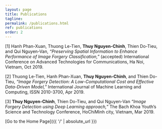 ```yaml
---
layout: page
title: Publications
tagline: 
permalink: /publications.html
ref: publications
order: 2
---
```


[1] Hanh Phan-Xuan, Thuong Le-Tien, **Thuy Nguyen-Chinh**, Thien Do-Tieu, and Qui Nguyen-Van,
*“Preserving Spatial Information to Enhance Performance of Image Forgery Classification,”*
(accepted) International Conference on Advanced Technologies for Communications, Ha Noi, Vietnam, Oct 2019.

[2] Thuong Le-Tien, Hanh Phan-Xuan, **Thuy Nguyen-Chinh**, and Thien Do-Tieu,
*“Image Forgery Detection: A Low-Computational Cost and Effective Data-Driven Model,”*
International Journal of Machine Learning and Computing, ISSN 2010-3700, Apr 2019.

[3] **Thuy Nguyen-Chinh**, Thien Do-Tieu, and Qui Nguyen-Van
*“Image Forgery Detection using Deep Learning approach,”*
The Bach Khoa Youth’s Science and Technology Conference, HoChiMinh city, Vietnam, Mar 2019.

[Go to the Home Page]({{ '/' | absolute_url }})
